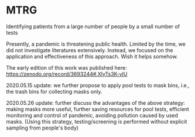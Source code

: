 # MTRG
Identifying patients from a large number of people by a small number of tests

Presently, a pandemic is threatening public health.
Limited by the time, we did not investigate literatures extensively.
Instead, we focused on the application and effectiveness of this approach. Wish it helps somehow.

The early edition of this work was published here:
https://zenodo.org/record/3693244#.XlyTs3K-vIU

2020.05.15 update: we further propose to apply pool tests to mask bins, i.e., the trash bins for collecting masks only.

2020.05.26 update: further discuss the advantages of the above strategy: making masks more useful, further saving resources for pool tests, efficient monitoring and control of pandemic, avoiding pollution caused by used masks. (Using this strategy, testing/screening is performed without explicit sampling from people's body)
